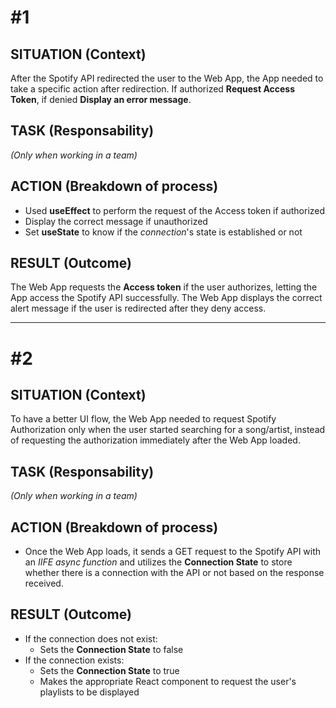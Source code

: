 # #1
## SITUATION (Context)

After the Spotify API redirected the user to the Web App, the App needed to take a specific action after redirection. If authorized **Request Access Token**, if denied **Display an error message**.

## TASK (Responsability)

*(Only when working in a team)*

## ACTION (Breakdown of process)

- Used **useEffect** to perform the request of the Access token if authorized
- Display the correct message if unauthorized
- Set **useState** to know if the *connection*'s state is established or not

## RESULT (Outcome)

The Web App requests the **Access token** if the user authorizes, letting the App access the Spotify API successfully. The Web App displays the correct alert message if the user is redirected after they deny access.

---
# #2
## SITUATION (Context)

To have a better UI flow, the Web App needed to request Spotify Authorization only when the user started searching for a song/artist, instead of requesting the authorization immediately after the Web App loaded.

## TASK (Responsability)

*(Only when working in a team)*

## ACTION (Breakdown of process)

- Once the Web App loads, it sends a GET request to the Spotify API with an *IIFE async function* and utilizes the **Connection State** to store whether there is a connection with the API or not based on the response received.

## RESULT (Outcome)

- If the connection does not exist:
    - Sets the **Connection State** to false
- If the connection exists:
    - Sets the **Connection State** to true
    - Makes the appropriate React component to request the user's playlists to be displayed